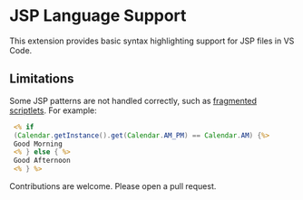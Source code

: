 # JSP Language Support

This extension provides basic syntax highlighting support for JSP files in VS Code.

## Limitations

Some JSP patterns are not handled correctly, such as [fragmented scriptlets](https://github.com/jakartaee/pages/blob/master/spec/src/main/asciidoc/ServerPages.adoc#1122-scriptlets). For example:

```jsp
 <% if
 (Calendar.getInstance().get(Calendar.AM_PM) == Calendar.AM) {%>
 Good Morning
 <% } else { %>
 Good Afternoon
 <% } %>
```

Contributions are welcome. Please open a pull request.
